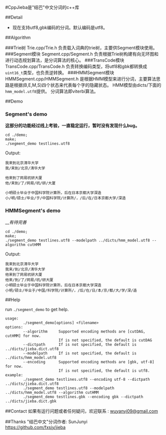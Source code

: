 #CppJieba是"结巴"中文分词的c++库

##Detail
* 现在支持utf8,gbk编码的分词。默认编码是utf8。  

##Algorithm

###Trie树
Trie.cpp/Trie.h 负责载入词典的trie树，主要供Segment模块使用。
###Segment模块
Segment.cpp/Segment.h 
负责根据Trie树构建有向无环图和进行动态规划算法，是分词算法的核心。
###TransCode模块
TransCode.cpp/TransCode.h 负责转换编码类型，将utf8和gbk都转换成`uint16_t`类型，也负责逆转换。
###HMMSegment模块
HMMSegment.cpp/HMMSegment.h
是根据HMM模型来进行分词，主要算法思路是根据(B,E,M,S)四个状态来代表每个字的隐藏状态。
HMM模型由dicts/下面的`hmm_model.utf8`提供。
分词算法即viterbi算法。

##Demo

### Segment's demo

__这部分的功能经过线上考验，一直稳定运行，暂时没有发现什么bug。__

```
cd ./demo;
make;
./segment_demo testlines.utf8
```

Output:
```
我来到北京清华大学
我/来到/北京/清华大学

他来到了网易杭研大厦
他/来到/了/网易/杭/研/大厦

小明硕士毕业于中国科学院计算所，后在日本京都大学深造
小/明/硕士/毕业/于/中国科学院/计算所/，/后/在/日本京都大学/深造
```

### HMMSegment's demo

___有待完善_

```
cd ./demo;
make;
./segment_demo testlines.utf8 --modelpath ../dicts/hmm_model.utf8 --algorithm cutHMM
```

Output:
```
我来到北京清华大学
我来/到/北京/清华大学
他来到了网易杭研大厦
他来/到/了/网易/杭/研大厦
小明硕士毕业于中国科学院计算所，后在日本京都大学深造
小明/硕士/毕业于/中国/科学院/计算所/，/后/在/日/本/京/都/大/学/深/造
```

##Help

run `./segment_demo` to get help.

```
usage:
        ./segment_demo[options] <filename>
options:
        --algorithm     Supported encoding methods are [cutDAG, cutHMM] for now.
                        If is not specified, the default is cutDAG
        --dictpath      If is not specified, the default is ../dicts/jieba.dict.utf8
        --modelpath     If is not specified, the default is ../dicts/hmm_model.utf8
        --encoding      Supported encoding methods are [gbk, utf-8] for now.
                        If is not specified, the default is utf8.
example:
        ./segment_demo testlines.utf8 --encoding utf-8 --dictpath ../dicts/jieba.dict.utf8
        ./segment_demo testlines.utf8 --modelpath ../dicts/hmm_model.utf8 --algorithm cutHMM
        ./segment_demo testlines.gbk --encoding gbk --dictpath ../dicts/jieba.dict.gbk

```

##Contact
如果有运行问题或者任何疑问，欢迎联系 : wuyanyi09@gmail.com

##Thanks
"结巴中文"分词作者: SunJunyi  
https://github.com/fxsjy/jieba


